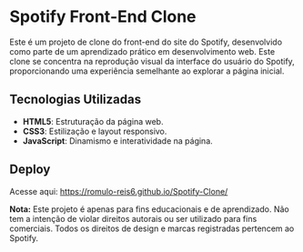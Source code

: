# Spotify Front-End Clone

Este é um projeto de clone do front-end do site do Spotify, desenvolvido como parte de um aprendizado prático em desenvolvimento web. Este clone se concentra na reprodução visual da interface do usuário do Spotify, proporcionando uma experiência semelhante ao explorar a página inicial.

## Tecnologias Utilizadas

- **HTML5**: Estruturação da página web.
- **CSS3**: Estilização e layout responsivo.
- **JavaScript**: Dinamismo e interatividade na página.

## Deploy
Acesse aqui: https://romulo-reis6.github.io/Spotify-Clone/

**Nota:** Este projeto é apenas para fins educacionais e de aprendizado. Não tem a intenção de violar direitos autorais ou ser utilizado para fins comerciais. Todos os direitos de design e marcas registradas pertencem ao Spotify.
